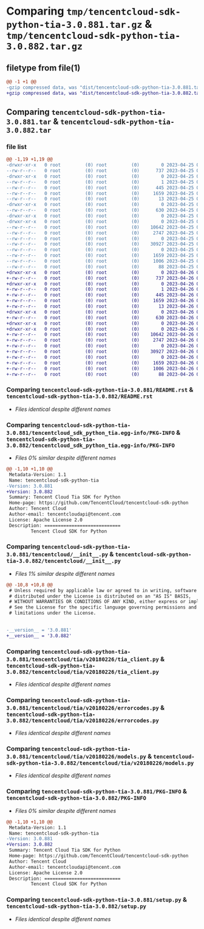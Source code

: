 # Comparing `tmp/tencentcloud-sdk-python-tia-3.0.881.tar.gz` & `tmp/tencentcloud-sdk-python-tia-3.0.882.tar.gz`

## filetype from file(1)

```diff
@@ -1 +1 @@
-gzip compressed data, was "dist/tencentcloud-sdk-python-tia-3.0.881.tar", last modified: Tue Apr 25 00:57:38 2023, max compression
+gzip compressed data, was "dist/tencentcloud-sdk-python-tia-3.0.882.tar", last modified: Wed Apr 26 03:51:37 2023, max compression
```

## Comparing `tencentcloud-sdk-python-tia-3.0.881.tar` & `tencentcloud-sdk-python-tia-3.0.882.tar`

### file list

```diff
@@ -1,19 +1,19 @@
-drwxr-xr-x   0 root         (0) root         (0)        0 2023-04-25 00:57:38.000000 tencentcloud-sdk-python-tia-3.0.881/
--rw-r--r--   0 root         (0) root         (0)      737 2023-04-25 00:57:38.000000 tencentcloud-sdk-python-tia-3.0.881/README.rst
-drwxr-xr-x   0 root         (0) root         (0)        0 2023-04-25 00:57:38.000000 tencentcloud-sdk-python-tia-3.0.881/tencentcloud_sdk_python_tia.egg-info/
--rw-r--r--   0 root         (0) root         (0)        1 2023-04-25 00:57:38.000000 tencentcloud-sdk-python-tia-3.0.881/tencentcloud_sdk_python_tia.egg-info/dependency_links.txt
--rw-r--r--   0 root         (0) root         (0)      445 2023-04-25 00:57:38.000000 tencentcloud-sdk-python-tia-3.0.881/tencentcloud_sdk_python_tia.egg-info/SOURCES.txt
--rw-r--r--   0 root         (0) root         (0)     1659 2023-04-25 00:57:38.000000 tencentcloud-sdk-python-tia-3.0.881/tencentcloud_sdk_python_tia.egg-info/PKG-INFO
--rw-r--r--   0 root         (0) root         (0)       13 2023-04-25 00:57:38.000000 tencentcloud-sdk-python-tia-3.0.881/tencentcloud_sdk_python_tia.egg-info/top_level.txt
-drwxr-xr-x   0 root         (0) root         (0)        0 2023-04-25 00:57:38.000000 tencentcloud-sdk-python-tia-3.0.881/tencentcloud/
--rw-r--r--   0 root         (0) root         (0)      630 2023-04-25 00:57:38.000000 tencentcloud-sdk-python-tia-3.0.881/tencentcloud/__init__.py
-drwxr-xr-x   0 root         (0) root         (0)        0 2023-04-25 00:57:38.000000 tencentcloud-sdk-python-tia-3.0.881/tencentcloud/tia/
-drwxr-xr-x   0 root         (0) root         (0)        0 2023-04-25 00:57:38.000000 tencentcloud-sdk-python-tia-3.0.881/tencentcloud/tia/v20180226/
--rw-r--r--   0 root         (0) root         (0)    10642 2023-04-25 00:57:38.000000 tencentcloud-sdk-python-tia-3.0.881/tencentcloud/tia/v20180226/tia_client.py
--rw-r--r--   0 root         (0) root         (0)     2747 2023-04-25 00:57:38.000000 tencentcloud-sdk-python-tia-3.0.881/tencentcloud/tia/v20180226/errorcodes.py
--rw-r--r--   0 root         (0) root         (0)        0 2023-04-25 00:57:38.000000 tencentcloud-sdk-python-tia-3.0.881/tencentcloud/tia/v20180226/__init__.py
--rw-r--r--   0 root         (0) root         (0)    30927 2023-04-25 00:57:38.000000 tencentcloud-sdk-python-tia-3.0.881/tencentcloud/tia/v20180226/models.py
--rw-r--r--   0 root         (0) root         (0)        0 2023-04-25 00:57:38.000000 tencentcloud-sdk-python-tia-3.0.881/tencentcloud/tia/__init__.py
--rw-r--r--   0 root         (0) root         (0)     1659 2023-04-25 00:57:38.000000 tencentcloud-sdk-python-tia-3.0.881/PKG-INFO
--rw-r--r--   0 root         (0) root         (0)     1006 2023-04-25 00:57:38.000000 tencentcloud-sdk-python-tia-3.0.881/setup.py
--rw-r--r--   0 root         (0) root         (0)       88 2023-04-25 00:57:38.000000 tencentcloud-sdk-python-tia-3.0.881/setup.cfg
+drwxr-xr-x   0 root         (0) root         (0)        0 2023-04-26 03:51:37.000000 tencentcloud-sdk-python-tia-3.0.882/
+-rw-r--r--   0 root         (0) root         (0)      737 2023-04-26 03:51:36.000000 tencentcloud-sdk-python-tia-3.0.882/README.rst
+drwxr-xr-x   0 root         (0) root         (0)        0 2023-04-26 03:51:37.000000 tencentcloud-sdk-python-tia-3.0.882/tencentcloud_sdk_python_tia.egg-info/
+-rw-r--r--   0 root         (0) root         (0)        1 2023-04-26 03:51:37.000000 tencentcloud-sdk-python-tia-3.0.882/tencentcloud_sdk_python_tia.egg-info/dependency_links.txt
+-rw-r--r--   0 root         (0) root         (0)      445 2023-04-26 03:51:37.000000 tencentcloud-sdk-python-tia-3.0.882/tencentcloud_sdk_python_tia.egg-info/SOURCES.txt
+-rw-r--r--   0 root         (0) root         (0)     1659 2023-04-26 03:51:37.000000 tencentcloud-sdk-python-tia-3.0.882/tencentcloud_sdk_python_tia.egg-info/PKG-INFO
+-rw-r--r--   0 root         (0) root         (0)       13 2023-04-26 03:51:37.000000 tencentcloud-sdk-python-tia-3.0.882/tencentcloud_sdk_python_tia.egg-info/top_level.txt
+drwxr-xr-x   0 root         (0) root         (0)        0 2023-04-26 03:51:37.000000 tencentcloud-sdk-python-tia-3.0.882/tencentcloud/
+-rw-r--r--   0 root         (0) root         (0)      630 2023-04-26 03:51:36.000000 tencentcloud-sdk-python-tia-3.0.882/tencentcloud/__init__.py
+drwxr-xr-x   0 root         (0) root         (0)        0 2023-04-26 03:51:37.000000 tencentcloud-sdk-python-tia-3.0.882/tencentcloud/tia/
+drwxr-xr-x   0 root         (0) root         (0)        0 2023-04-26 03:51:37.000000 tencentcloud-sdk-python-tia-3.0.882/tencentcloud/tia/v20180226/
+-rw-r--r--   0 root         (0) root         (0)    10642 2023-04-26 03:51:36.000000 tencentcloud-sdk-python-tia-3.0.882/tencentcloud/tia/v20180226/tia_client.py
+-rw-r--r--   0 root         (0) root         (0)     2747 2023-04-26 03:51:36.000000 tencentcloud-sdk-python-tia-3.0.882/tencentcloud/tia/v20180226/errorcodes.py
+-rw-r--r--   0 root         (0) root         (0)        0 2023-04-26 03:51:36.000000 tencentcloud-sdk-python-tia-3.0.882/tencentcloud/tia/v20180226/__init__.py
+-rw-r--r--   0 root         (0) root         (0)    30927 2023-04-26 03:51:36.000000 tencentcloud-sdk-python-tia-3.0.882/tencentcloud/tia/v20180226/models.py
+-rw-r--r--   0 root         (0) root         (0)        0 2023-04-26 03:51:36.000000 tencentcloud-sdk-python-tia-3.0.882/tencentcloud/tia/__init__.py
+-rw-r--r--   0 root         (0) root         (0)     1659 2023-04-26 03:51:37.000000 tencentcloud-sdk-python-tia-3.0.882/PKG-INFO
+-rw-r--r--   0 root         (0) root         (0)     1006 2023-04-26 03:51:36.000000 tencentcloud-sdk-python-tia-3.0.882/setup.py
+-rw-r--r--   0 root         (0) root         (0)       88 2023-04-26 03:51:37.000000 tencentcloud-sdk-python-tia-3.0.882/setup.cfg
```

### Comparing `tencentcloud-sdk-python-tia-3.0.881/README.rst` & `tencentcloud-sdk-python-tia-3.0.882/README.rst`

 * *Files identical despite different names*

### Comparing `tencentcloud-sdk-python-tia-3.0.881/tencentcloud_sdk_python_tia.egg-info/PKG-INFO` & `tencentcloud-sdk-python-tia-3.0.882/tencentcloud_sdk_python_tia.egg-info/PKG-INFO`

 * *Files 0% similar despite different names*

```diff
@@ -1,10 +1,10 @@
 Metadata-Version: 1.1
 Name: tencentcloud-sdk-python-tia
-Version: 3.0.881
+Version: 3.0.882
 Summary: Tencent Cloud Tia SDK for Python
 Home-page: https://github.com/TencentCloud/tencentcloud-sdk-python
 Author: Tencent Cloud
 Author-email: tencentcloudapi@tencent.com
 License: Apache License 2.0
 Description: ============================
         Tencent Cloud SDK for Python
```

### Comparing `tencentcloud-sdk-python-tia-3.0.881/tencentcloud/__init__.py` & `tencentcloud-sdk-python-tia-3.0.882/tencentcloud/__init__.py`

 * *Files 1% similar despite different names*

```diff
@@ -10,8 +10,8 @@
 # Unless required by applicable law or agreed to in writing, software
 # distributed under the License is distributed on an "AS IS" BASIS,
 # WITHOUT WARRANTIES OR CONDITIONS OF ANY KIND, either express or implied.
 # See the License for the specific language governing permissions and
 # limitations under the License.
 
 
-__version__ = '3.0.881'
+__version__ = '3.0.882'
```

### Comparing `tencentcloud-sdk-python-tia-3.0.881/tencentcloud/tia/v20180226/tia_client.py` & `tencentcloud-sdk-python-tia-3.0.882/tencentcloud/tia/v20180226/tia_client.py`

 * *Files identical despite different names*

### Comparing `tencentcloud-sdk-python-tia-3.0.881/tencentcloud/tia/v20180226/errorcodes.py` & `tencentcloud-sdk-python-tia-3.0.882/tencentcloud/tia/v20180226/errorcodes.py`

 * *Files identical despite different names*

### Comparing `tencentcloud-sdk-python-tia-3.0.881/tencentcloud/tia/v20180226/models.py` & `tencentcloud-sdk-python-tia-3.0.882/tencentcloud/tia/v20180226/models.py`

 * *Files identical despite different names*

### Comparing `tencentcloud-sdk-python-tia-3.0.881/PKG-INFO` & `tencentcloud-sdk-python-tia-3.0.882/PKG-INFO`

 * *Files 0% similar despite different names*

```diff
@@ -1,10 +1,10 @@
 Metadata-Version: 1.1
 Name: tencentcloud-sdk-python-tia
-Version: 3.0.881
+Version: 3.0.882
 Summary: Tencent Cloud Tia SDK for Python
 Home-page: https://github.com/TencentCloud/tencentcloud-sdk-python
 Author: Tencent Cloud
 Author-email: tencentcloudapi@tencent.com
 License: Apache License 2.0
 Description: ============================
         Tencent Cloud SDK for Python
```

### Comparing `tencentcloud-sdk-python-tia-3.0.881/setup.py` & `tencentcloud-sdk-python-tia-3.0.882/setup.py`

 * *Files identical despite different names*


